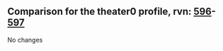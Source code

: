 ## Comparison for the theater0 profile, rvn: [596](https://github.com/PRO100KatYT/FortniteProfileRevisions/tree/main/profiles/theater0/596%20theater0.json)-[597](https://github.com/PRO100KatYT/FortniteProfileRevisions/tree/main/profiles/theater0/597%20theater0.json)

No changes
